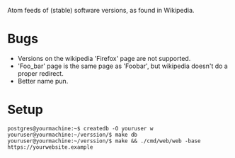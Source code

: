 Atom feeds of (stable) software versions, as found in Wikipedia.

Bugs
====

* Versions on the wikipedia 'Firefox' page are not supported.
* 'Foo_bar' page is the same page as 'Foobar', but wikipedia doesn't do a proper redirect.
* Better name pun.

Setup
=====

    postgres@yourmachine:~$ createdb -O youruser w
    youruser@yourmachine:~/verssion/$ make db
    youruser@yourmachine:~/verssion/$ make && ./cmd/web/web -base https://yourwebsite.example
